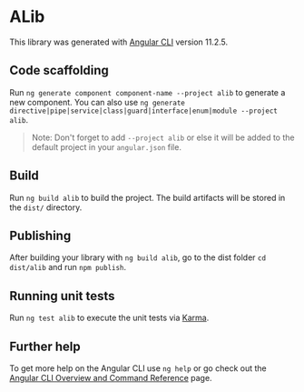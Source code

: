 # ALib

This library was generated with [Angular CLI](https://github.com/angular/angular-cli) version 11.2.5.

## Code scaffolding

Run `ng generate component component-name --project alib` to generate a new component. You can also use `ng generate directive|pipe|service|class|guard|interface|enum|module --project alib`.
> Note: Don't forget to add `--project alib` or else it will be added to the default project in your `angular.json` file. 

## Build

Run `ng build alib` to build the project. The build artifacts will be stored in the `dist/` directory.

## Publishing

After building your library with `ng build alib`, go to the dist folder `cd dist/alib` and run `npm publish`.

## Running unit tests

Run `ng test alib` to execute the unit tests via [Karma](https://karma-runner.github.io).

## Further help

To get more help on the Angular CLI use `ng help` or go check out the [Angular CLI Overview and Command Reference](https://angular.io/cli) page.
